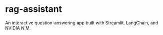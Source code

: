 # rag-assistant
An interactive question-answering app built with Streamlit, LangChain, and NVIDIA NIM.
